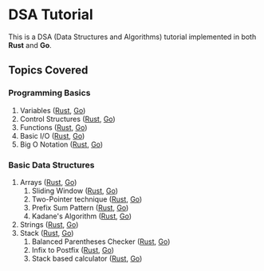 # DSA Tutorial

This is a DSA (Data Structures and Algorithms) tutorial implemented in both **Rust** and **Go**.

## Topics Covered

### Programming Basics

1. Variables ([Rust](./rust/src/_01_programming_basics/_01_variables.rs), [Go](./go/1_programingBasics/1_variables.go))
2. Control Structures ([Rust](./rust/src/_01_programming_basics/_02_control_structures.rs), [Go](./go/1_programingBasics/2_controlStructures.go))
3. Functions ([Rust](./rust/src/_01_programming_basics/_03_functions.rs), [Go](./go/1_programingBasics/3_functions.go))
4. Basic I/O ([Rust](./rust/src/_01_programming_basics/_04_basic_io.rs), [Go](./go/1_programingBasics/4_basicIO.go))
5. Big O Notation ([Rust](./rust/src/_01_programming_basics/_05_big_o_notation), [Go](./go/1_programingBasics/5_bigONotation))

### Basic Data Structures

1. Arrays ([Rust](./rust/src/_02_basic_data_structures/_01_arrays/_01_arrays.rs), [Go](./go/2_basicDataStructures/1_arrays/1_arrays.go))
   1. Sliding Window ([Rust](./rust/src/_02_basic_data_structures/_01_arrays/_02_advanced_patterns/_01_sliding_window.rs), [Go](./go/2_basicDataStructures/1_arrays/2_advancedPatterns/1_slidingWindow.go))
   2. Two-Pointer technique ([Rust](./rust/src/_02_basic_data_structures/_01_arrays/_02_advanced_patterns/_02_two_pointers.rs), [Go](./go/2_basicDataStructures/1_arrays/2_advancedPatterns/2_twoPointers.go))
   3. Prefix Sum Pattern ([Rust](./rust/src/_02_basic_data_structures/_01_arrays/_02_advanced_patterns/_03_prefix_sum.rs), [Go](./go/2_basicDataStructures/1_arrays/2_advancedPatterns/3_prefixSum.go))
   4. Kadane's Algorithm ([Rust](./rust/src/_02_basic_data_structures/_01_arrays/_02_advanced_patterns/_04_kadane_algorithm.rs), [Go](./go/2_basicDataStructures/1_arrays/2_advancedPatterns/4_kadaneAlgorithm.go))
2. Strings ([Rust](./rust/src/_02_basic_data_structures/_02_strings/_01_strings.rs), [Go](./go/2_basicDataStructures/2_strings/1_strings.go))
3. Stack ([Rust](./rust/src/_02_basic_data_structures/_03_stack/_01_stack.rs), [Go](./go/2_basicDataStructures/3_stack/1_stack.go))
   1. Balanced Parentheses Checker ([Rust](./rust/src/_02_basic_data_structures/_03_stack/_02_advanced_patterns/_01_balanced_parentheses.rs), [Go](./go/2_basicDataStructures/3_stack/2_advancedPatterns/1_balancedParentheses.go))
   2. Infix to Postfix ([Rust](./rust/src/_02_basic_data_structures/_03_stack/_02_advanced_patterns/_02_infix_to_postfix.rs), [Go](./go/2_basicDataStructures/3_stack/2_advancedPatterns/2_infixToPostfix.go))
   3. Stack based calculator ([Rust](./rust/src/_02_basic_data_structures/_03_stack/_02_advanced_patterns/_03_stack_calculator.rs), [Go](./go/2_basicDataStructures/3_stack/2_advancedPatterns/3_stackCalculator.go))
